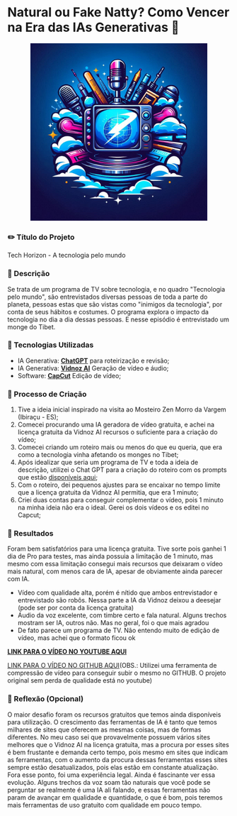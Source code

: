 # Natural ou Fake Natty? Como Vencer na Era das IAs Generativas 🎥

<p align="center">
    <img width="400" src="/assets/logo.jpeg">
</p>

### ✏️ Título do Projeto
Tech Horizon - A tecnologia pelo mundo

### 📒 Descrição
Se trata de um programa de TV sobre tecnologia, e no quadro "Tecnologia pelo mundo", são entrevistados diversas pessoas de toda a parte do planeta, pessoas estas que são vistas como "inimigos da tecnologia", por conta de seus hábitos e costumes. O programa explora o impacto da tecnologia no dia a dia dessas pessoas. E nesse episódio é entrevistado um monge do Tibet.

### 🤖 Tecnologias Utilizadas
- IA Generativa: **[ChatGPT](https://chat.openai.com)** para roteirização e revisão;
- IA Generativa: **[Vidnoz AI](https://pt.vidnoz.com)** Geração de vídeo e áudio;
- Software: **[CapCut](capcut.com)** Edição de vídeo;

### 🧐 Processo de Criação
1. Tive a ideia inicial inspirado na visita ao Mosteiro Zen Morro da Vargem (Ibiraçu - ES);
2. Comecei procurando uma IA geradora de vídeo gratuita, e achei na licença gratuita da Vidnoz AI recursos o suficiente para a criação do vídeo;
3. Comecei criando um roteiro mais ou menos do que eu queria, que era como a tecnologia vinha afetando os monges no Tibet;
4. Após idealizar que seria um programa de TV e toda a ideia de descrição, utilizei o Chat GPT para a criação do roteiro com os prompts que estão [disponíveis aqui](assets/prompts.md);
5. Com o roteiro, dei pequenos ajustes para se encaixar no tempo limite que a licença gratuita da Vidnoz AI permitia, que era 1 minuto;
6. Criei duas contas para conseguir complementar o vídeo, pois 1 minuto na minha ideia não era o ideal. Gerei os dois vídeos e os editei no Capcut;

### 🚀 Resultados
Foram bem satisfatórios para uma licença gratuita. Tive sorte pois ganhei 1 dia de Pro para testes, mas ainda possuia a limitação de 1 minuto, mas mesmo com essa limitação consegui mais recursos que deixaram o vídeo mais natural, com menos cara de IA, apesar de obviamente ainda parecer com IA.
- Vídeo com qualidade alta, porém é nítido que ambos entrevistador e entrevistado são robôs. Nessa parte a IA da Vidnoz deixou a deesejar (pode ser por conta da licença gratuita)
- Áudio da voz excelente, com timbre certo e fala natural. Alguns trechos mostram ser IA, outros não. Mas no geral, foi o que mais agradou
- De fato parece um programa de TV. Não entendo muito de edição de vídeo, mas achei que o formato ficou ok

**[LINK PARA O VÍDEO NO YOUTUBE AQUI](https://youtu.be/5aNz5UMwuBQ)**

[LINK PARA O VÍDEO NO GITHUB AQUI](assets/conversa-com-ia.mp4)(OBS.: Utilizei uma ferramenta de compressão de vídeo para conseguir subir o mesmo no GITHUB. O projeto original sem perda de qualidade está no youtube)

### 💭 Reflexão (Opcional)
O maior desafio foram os recursos gratuitos que temos ainda disponíveis para utilização. O crescimento das ferramentas de IA é tanto que temos milhares de sites que oferecem as mesmas coisas, mas de formas diferentes. No meu caso sei que provavelmente possuem vários sites melhores que o Vidnoz AI na licença gratuita, mas a procura por esses sites é bem frustante e demanda certo tempo, pois mesmo em sites que indicam as ferramentas, com o aumento da procura dessas ferramentas esses sites sempre estão desatualizados, pois elas estão em constante atualização. 
Fora esse ponto, foi uma experiência legal. Ainda é fascinante ver essa evolução. Alguns trechos da voz soam tão naturais que você pode se perguntar se realmente é uma IA ali falando, e essas ferramentas não param de avançar em qualidade e quantidade, o que é bom, pois teremos mais ferramentas de uso gratuito com qualidade em pouco tempo.
